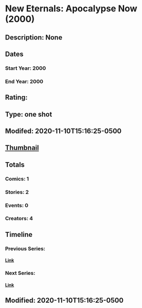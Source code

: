 # New Eternals: Apocalypse Now (2000)
## Description: None
## Dates
### Start Year: 2000
### End Year: 2000
## Rating: 
## Type: one shot
## Modifed: 2020-11-10T15:16:25-0500
## [Thumbnail](http://i.annihil.us/u/prod/marvel/i/mg/b/40/image_not_available.jpg)
## Totals
### Comics: 1
### Stories: 2
### Events: 0
### Creators: 4
## Timeline
### Previous Series: 
#### [Link]()
### Next Series: 
#### [Link]()
## Modified: 2020-11-10T15:16:25-0500